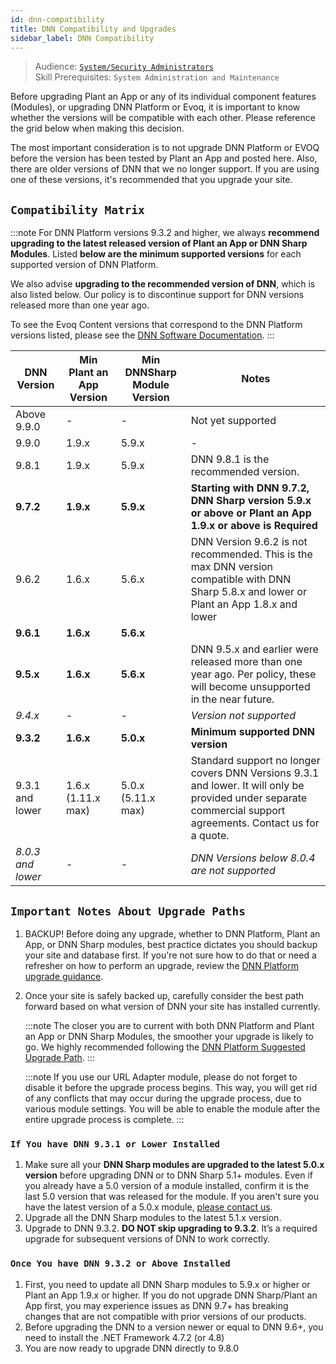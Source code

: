```yaml
---
id: dnn-compatibility
title: DNN Compatibility and Upgrades
sidebar_label: DNN Compatibility
---
```


> Audience: [`System/Security Administrators`](/docs/audience#systemsecurity-administrators)<br/>
> Skill Prerequisites: `System Administration and Maintenance`

Before upgrading Plant an App or any of its individual component features (Modules), or upgrading DNN Platform or Evoq, it is important to know whether the versions will be compatible with each other. Please reference the grid below when making this decision.

The most important consideration is to not upgrade DNN Platform or EVOQ before the version has been tested by Plant an App and posted here. Also, there are older versions of DNN that we no longer support. If you are using one of these versions, it's recommended that you upgrade your site.

## `Compatibility Matrix`

:::note
For DNN Platform versions 9.3.2 and higher, we always **recommend upgrading to the latest released version of Plant an App or DNN Sharp Modules**. Listed **below are the minimum supported versions** for each supported version of DNN Platform.

We also advise **upgrading to the recommended version of DNN**, which is also listed below.  Our policy is to discontinue support for DNN versions released more than one year ago.

To see the Evoq Content versions that correspond to the DNN Platform versions listed, please see the [DNN Software Documentation](https://www.dnnsoftware.com/docs/developers/product-versions.html).
:::

| DNN Version | Min Plant an App Version | Min DNNSharp Module Version | Notes |
|-|-|-|-|
| Above 9.9.0 | - | - | Not yet supported |
| 9.9.0 | 1.9.x | 5.9.x | - |
| 9.8.1 | 1.9.x | 5.9.x | DNN 9.8.1 is the recommended version. |
| **9.7.2** | **1.9.x** | **5.9.x** | **Starting with DNN 9.7.2, DNN Sharp version 5.9.x or above or Plant an App 1.9.x or above is Required** |
| 9.6.2 | 1.6.x | 5.6.x | DNN Version 9.6.2 is not recommended. This is the max DNN version compatible with DNN Sharp 5.8.x  and lower or Plant an App 1.8.x and lower  |
| **9.6.1** | **1.6.x** | **5.6.x** |  |
| **9.5.x** | **1.6.x** | **5.6.x** | DNN 9.5.x and earlier were released more than one year ago.  Per policy, these will become unsupported in the near future. |
| *9.4.x* | - | - | *Version not supported* |
| **9.3.2** | **1.6.x** | **5.0.x** | **Minimum supported DNN version** |
| 9.3.1 and lower | 1.6.x <br/> (1.11.x max) | 5.0.x <br/> (5.11.x max) | Standard support no longer covers DNN Versions 9.3.1 and lower. It will only be provided under separate commercial support agreements. Contact us for a quote.|
| *8.0.3 and lower* | - | - | *DNN Versions below 8.0.4 are not supported* |

## `Important Notes About Upgrade Paths`

1. BACKUP! Before doing any upgrade, whether to DNN Platform, Plant an App, or DNN Sharp modules, best practice dictates you should backup your site and database first. If you're not sure how to do that or need a refresher on how to perform an upgrade, review the [DNN Platform upgrade guidance](https://www.dnndocs.com/content/getting-started/setup/upgrades/index.html).
2. Once your site is safely backed up, carefully consider the best path forward based on what version of DNN your site has installed currently.

   :::note
   The closer you are to current with both DNN Platform and Plant an App or DNN Sharp Modules, the smoother your upgrade is likely to go.  We highly recommended following the [DNN Platform Suggested Upgrade Path](https://www.dnndocs.com/content/getting-started/setup/upgrades/suggested-upgrade-path/index.html).
   :::
   
   :::note
   If you use our URL Adapter module, please do not forget to disable it before the upgrade process begins. This way, you will get rid of any conflicts that may occur during the upgrade process, due to various module settings. You will be able to enable the module after the entire upgrade process is complete.
   :::

### `If You have DNN 9.3.1 or Lower Installed`

1. Make sure all your **DNN Sharp modules are upgraded to the latest 5.0.x version** before upgrading DNN or to DNN Sharp 5.1+ modules. Even if you already have a 5.0 version of a module installed, confirm it is the last 5.0 version that was released for the module. If you aren't sure you have the latest version of a 5.0.x module, [please contact us](https://www.dnnsharp.com/helpcenter).
2. Upgrade all the DNN Sharp modules to the latest 5.1.x version.
3. Upgrade to DNN 9.3.2. **DO NOT skip upgrading to 9.3.2**. It’s a required upgrade for subsequent versions of DNN to work correctly.

### `Once You have DNN 9.3.2 or Above Installed`

1. First, you need to update all DNN Sharp modules to 5.9.x or higher or Plant an App 1.9.x or higher. If you do not upgrade DNN Sharp/Plant an App first, you may experience issues as DNN 9.7+ has breaking changes that are not compatible with prior versions of our products.
2. Before upgrading the DNN to a version newer or equal to DNN 9.6+, you need to install the .NET Framework 4.7.2 (or 4.8)
3. You are now ready to upgrade DNN directly to 9.8.0
